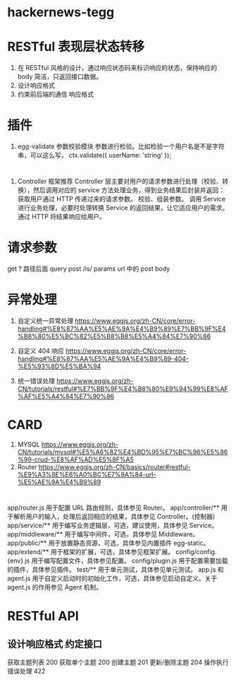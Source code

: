 # hackernews-tegg

# RESTful 表现层状态转移

1. 在 RESTful 风格的设计，通过响应状态码来标识响应的状态，保持响应的 body 简洁，只返回接口数据。
1. 设计响应格式
1. 约束前后端的通信 响应格式

# 插件

1. egg-validate 参数校验模块 参数进行检验。比如检验一个用户名是不是字符串，可以这么写，
   ctx.validate({ userName: 'string' });

#

1. Controller 框架推荐 Controller 层主要对用户的请求参数进行处理（校验、转换），然后调用对应的 service 方法处理业务，得到业务结果后封装并返回：
   获取用户通过 HTTP 传递过来的请求参数。
   校验、组装参数。
   调用 Service 进行业务处理，必要时处理转换 Service 的返回结果，让它适应用户的需求。
   通过 HTTP 将结果响应给用户。

# 请求参数

get ? 路径后面 query
post /is/ params url 中的
post body

# 异常处理

1. 自定义统一异常处理
   https://www.eggjs.org/zh-CN/core/error-handling#%E8%87%AA%E5%AE%9A%E4%B9%89%E7%BB%9F%E4%B8%80%E5%BC%82%E5%B8%B8%E5%A4%84%E7%90%86

2. 自定义 404 响应
   https://www.eggjs.org/zh-CN/core/error-handling#%E8%87%AA%E5%AE%9A%E4%B9%89-404-%E5%93%8D%E5%BA%94
3. 统一错误处理 https://www.eggjs.org/zh-CN/tutorials/restful#%E7%BB%9F%E4%B8%80%E9%94%99%E8%AF%AF%E5%A4%84%E7%90%86

# CARD

1. MYSQL https://www.eggjs.org/zh-CN/tutorials/mysql#%E5%A6%82%E4%BD%95%E7%BC%96%E5%86%99-crud-%E8%AF%AD%E5%8F%A5
2. Router https://www.eggjs.org/zh-CN/basics/router#restful-%E9%A3%8E%E6%A0%BC%E7%9A%84-url-%E5%AE%9A%E4%B9%89

#

app/router.js 用于配置 URL 路由规则，具体参见 Router。
app/controller/** 用于解析用户的输入，处理后返回相应的结果，具体参见 Controller。(控制器)
app/service/** 用于编写业务逻辑层，可选，建议使用，具体参见 Service。
app/middleware/** 用于编写中间件，可选，具体参见 Middleware。
app/public/** 用于放置静态资源，可选，具体参见内置插件 egg-static。
app/extend/** 用于框架的扩展，可选，具体参见框架扩展。
config/config.{env}.js 用于编写配置文件，具体参见配置。
config/plugin.js 用于配置需要加载的插件，具体参见插件。
test/** 用于单元测试，具体参见单元测试。
app.js 和 agent.js 用于自定义启动时的初始化工作，可选，具体参见启动自定义。关于 agent.js 的作用参见 Agent 机制。

# RESTful API

## 设计响应格式 约定接口

获取主题列表 200
获取单个主题 200
创建主题 201
更新/删除主题 204 操作执行
错误处理 422
